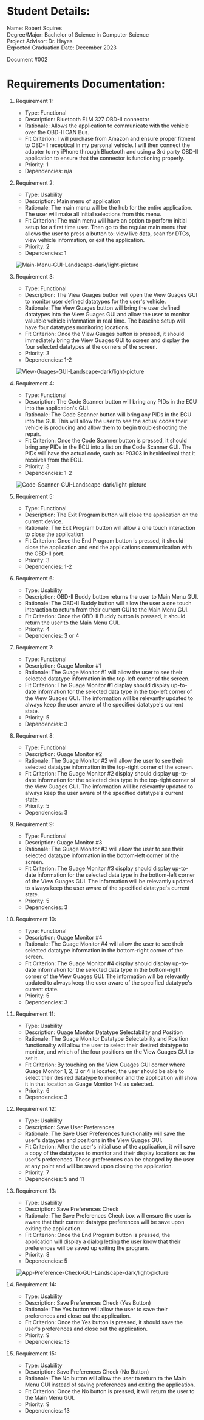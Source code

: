 # Student Details:
Name: Robert Squires  
Degree/Major: Bachelor of Science in Computer Science  
Project Advisor: Dr. Hayes  
Expected Graduation Date: December 2023

Document #002

# Requirements Documentation:
1. Requirement 1:
    - Type: Functional
    - Description: Bluetooth ELM 327 OBD-II connector
    - Rationale: Allows the application to communicate with the vehicle over the OBD-II CAN Bus.
    - Fit Criterion: I will purchase from Amazon and ensure proper fitment to OBD-II receptical in my personal vehicle.  I will then connect the adapter to my iPhone through Bluetooth and using a 3rd party OBD-II application to ensure that the connector is functioning properly.
    - Priority: 1
    - Dependencies: n/a

2. Requirement 2:
    - Type: Usability
    - Description: Main menu of application
    - Rationale: The main menu will be the hub for the entire application. The user will make all initial selections from this menu.
    - Fit Criterion: The main menu will have an option to perform initial setup for a first time user. Then go to the regular main menu that allows the user to press a button to: view live data, scan for DTCs, view vehicle information, or exit the application.
    - Priority: 2
    - Dependencies: 1

    ![Main-Menu-GUI-Landscape-dark/light-picture](https://github.com/rbsquires/CSU-Capstone-Project/blob/main/media/images/Original%20Mockups/OBD-II%20Buddy%20Main%20Menu%20GUI.JPG)

3. Requirement 3:
    - Type: Functional
    - Description: The View Guages button will open the View Guages GUI to monitor user defined datatypes for the user's vehicle.
    - Rationale: The View Guages button will bring the user defined datatypes into the View Guages GUI and allow the user to monitor valuable vehicle information in real time. The baseline setup will have four datatypes monitoring locations.
    - Fit Criterion: Once the View Guages button is pressed, it should immediately bring the View Guages GUI to screen and display the four selected datatypes at the corners of the screen.
    - Priority: 3
    - Dependencies: 1-2

    ![View-Guages-GUI-Landscape-dark/light-picture](https://github.com/rbsquires/CSU-Capstone-Project/blob/main/media/images/Original%20Mockups/OBD-II%20Buddy%20View%20Guages%20GUI.JPG)

4. Requirement 4:
    - Type: Functional
    - Description: The Code Scanner button will bring any PIDs in the ECU into the application's GUI.
    - Rationale: The Code Scanner button will bring any PIDs in the ECU into the GUI. This will allow the user to see the actual codes their vehicle is producing and allow them to begin troubleshooting the repair.
    - Fit Criterion: Once the Code Scanner button is pressed, it should bring any PIDs in the ECU into a list on the Code Scanner GUI. The PIDs will have the actual code, such as: P0303 in hexidecimal that it receives from the ECU.
    - Priority: 3
    - Dependencies: 1-2

    ![Code-Scanner-GUI-Landscape-dark/light-picture](https://github.com/rbsquires/CSU-Capstone-Project/blob/main/media/images/Original%20Mockups/OBD-II%20Buddy%20Code%20Scanner%20GUI.JPG)

5. Requirement 5:
    - Type: Functional
    - Description: The Exit Program button will close the application on the current device.
    - Rationale: The Exit Program button will allow a one touch interaction to close the application.
    - Fit Criterion: Once the End Program button is pressed, it should close the application and end the applications communication with the OBD-II port.
    - Priority: 3
    - Dependencies: 1-2

6. Requirement 6:
    - Type: Usability
    - Description: OBD-II Buddy button returns the user to Main Menu GUI.
    - Rationale: The OBD-II Buddy button will allow the user a one touch interaction to return from their current GUI to the Main Menu GUI.
    - Fit Criterion: Once the OBD-II Buddy button is pressed, it should return the user to the Main Menu GUI.
    - Priority: 4
    - Dependencies: 3 or 4

7. Requirement 7:
    - Type: Functional
    - Description: Guage Monitor #1
    - Rationale: The Guage Monitor #1 will allow the user to see their selected datatype information in the top-left corner of the screen.
    - Fit Criterion: The Guage Monitor #1 display should display up-to-date information for the selected data type in the top-left corner of the View Guages GUI. The information will be relevantly updated to always keep the user aware of the specified datatype's current state.
    - Priority: 5
    - Dependencies: 3

8. Requirement 8:
    - Type: Functional
    - Description: Guage Monitor #2
    - Rationale: The Guage Monitor #2 will allow the user to see their selected datatype information in the top-right corner of the screen.
    - Fit Criterion: The Guage Monitor #2 display should display up-to-date information for the selected data type in the top-right corner of the View Guages GUI. The information will be relevantly updated to always keep the user aware of the specified datatype's current state.
    - Priority: 5
    - Dependencies: 3

9. Requirement 9:
    - Type: Functional
    - Description: Guage Monitor #3
    - Rationale: The Guage Monitor #3 will allow the user to see their selected datatype information in the bottom-left corner of the screen.
    - Fit Criterion: The Guage Monitor #3 display should display up-to-date information for the selected data type in the bottom-left corner of the View Guages GUI. The information will be relevantly updated to always keep the user aware of the specified datatype's current state.
    - Priority: 5
    - Dependencies: 3

10. Requirement 10:
    - Type: Functional
    - Description: Guage Monitor #4
    - Rationale: The Guage Monitor #4 will allow the user to see their selected datatype information in the bottom-right corner of the screen.
    - Fit Criterion: The Guage Monitor #4 display should display up-to-date information for the selected data type in the bottom-right corner of the View Guages GUI. The information will be relevantly updated to always keep the user aware of the specified datatype's current state.
    - Priority: 5
    - Dependencies: 3

11. Requirement 11:
    - Type: Usability
    - Description: Guage Monitor Datatype Selectability and Position
    - Rationale: The Guage Monitor Datatype Selectability and Position functionality will allow the user to select their desired datatype to monitor, and which of the four positions on the View Guages GUI to set it.
    - Fit Criterion: By touching on the View Guages GUI corner where Guage Monitor 1, 2, 3 or 4 is located, the user should be able to select their desired datatype to monitor and the application will show it in that location as Guage Monitor 1-4 as selected.
    - Priority: 6
    - Dependencies: 3

12. Requirement 12:
    - Type: Usability
    - Description: Save User Preferences
    - Rationale: The Save User Preferences functionality will save the user's dataypes and positions in the View Guages GUI.
    - Fit Criterion: After the user's initial use of the application, it will save a copy of the datatypes to monitor and their display locations as the user's preferences. These preferences can be changed by the user at any point and will be saved upon closing the application.
    - Priority: 7
    - Dependencies: 5 and 11

13. Requirement 13:
    - Type: Usability
    - Description: Save Preferences Check
    - Rationale: The Save Preferences Check box will ensure the user is aware that their current datatype preferences will be save upon exiting the application.
    - Fit Criterion: Once the End Program button is pressed, the application will display a dialog letting the user know that their preferences will be saved up exiting the program. 
    - Priority: 8
    - Dependencies: 5

    ![App-Preference-Check-GUI-Landscape-dark/light-picture](https://github.com/rbsquires/CSU-Capstone-Project/blob/main/media/images/Original%20Mockups/OBD-II%20Buddy%20Application%20Preference.JPG)
    
14. Requirement 14:
    - Type: Usability
    - Description: Save Preferences Check (Yes Button)
    - Rationale: The Yes button will allow the user to save their preferences and close out the application.
    - Fit Criterion: Once the Yes button is pressed, it should save the user's preferences and close out the application.
    - Priority: 9
    - Dependencies: 13

15. Requirement 15:
    - Type: Usability
    - Description: Save Preferences Check (No Button)
    - Rationale: The No button will allow the user to return to the Main Menu GUI instead of saving preferences and exiting the application.
    - Fit Criterion: Once the No button is pressed, it will return the user to the Main Menu GUI.
    - Priority: 9
    - Dependencies: 13
